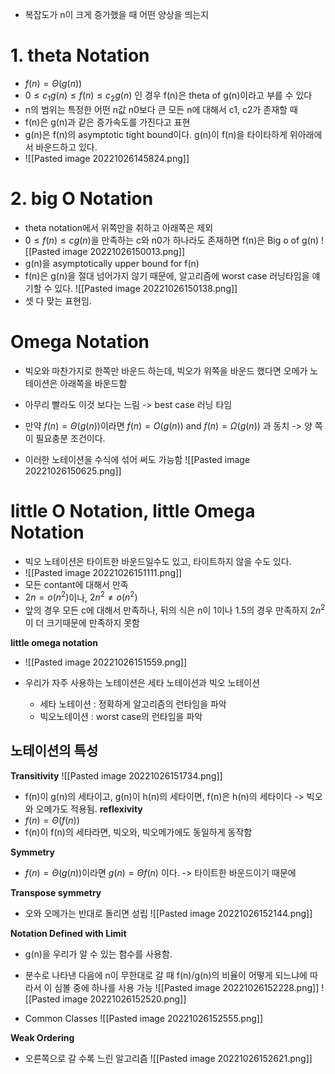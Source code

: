 - 복잡도가 n이 크게 증가했을 때 어떤 양상을 띄는지

# 1. theta Notation
- $f(n)=\Theta(g(n))$ 
- $0 \le c_{1}g(n) \le f(n) \le c_{2}g(n)$ 인 경우 f(n)은 theta of g(n)이라고 부를 수 있다
- n의 범위는 특정한 어떤 n값 n0보다 큰 모든 n에 대해서 c1, c2가 존재할 때
- f(n)은 g(n)과 같은 증가속도를 가진다고 표현
- g(n)은 f(n)의 asymptotic tight bound이다. g(n)이 f(n)을 타이타하게 위아래에서 바운드하고 있다.
- ![[Pasted image 20221026145824.png]]

# 2. big O Notation
- theta notation에서 위쪽만을 취하고 아래쪽은 제외
- $0 \le f(n) \le cg(n)$을 만족하는 c와 n0가 하나라도 존재하면 f(n)은 Big o of g(n)
![[Pasted image 20221026150013.png]]
- g(n)을 asymptotically upper bound for f(n)
- f(n)은 g(n)을 절대 넘어가지 않기 때문에, 알고리즘에 worst case 러닝타임을 얘기할 수 있다.
![[Pasted image 20221026150138.png]]
- 셋 다 맞는 표현임.

# Omega Notation
- 빅오와 마찬가지로 한쪽만 바운드 하는데, 빅오가 위쪽을 바운드 했다면 오메가 노테이션은 아래쪽을 바운드함
- 아무리 빨라도 이것 보다는 느림 -> best case 러닝 타임
- 만약 $f(n)=\Theta(g(n))$이라면 $f(n)=O(g(n))$ and $f(n)=\Omega(g(n))$ 과 동치 -> 양 쪽이 필요충분 조건이다.

- 이러한 노테이션을 수식에 섞어 써도 가능함
![[Pasted image 20221026150625.png]]


# little O Notation, little Omega Notation
- 빅오 노테이션은 타이트한 바운드일수도 있고, 타이트하지 않을 수도 있다.
- ![[Pasted image 20221026151111.png]]
- 모든 contant에 대해서 만족
- $2n=o(n^{2})$이나, $2n^{2}\ne o(n^{2})$
- 앞의 경우 모든 c에 대해서 만족하나, 뒤의 식은 n이 1이나 1.5의 경우 만족하지 $2n^2$이 더 크기때문에 만족하지 못함

__little omega notation__
- ![[Pasted image 20221026151559.png]]

- 우리가 자주 사용하는 노테이션은 세타 노테이션과 빅오 노테이션
	- 세타 노테이션 : 정확하게 알고리즘의 런타임을 파악
	- 빅오노테이션 : worst case의 런타임을 파악

## 노테이션의 특성
__Transitivity__
![[Pasted image 20221026151734.png]]
- f(n)이 g(n)의 세타이고, g(n)이 h(n)의 세타이면, f(n)은 h(n)의 세타이다 -> 빅오와 오메가도 적용됨.
__reflexivity__
- $f(n)=\Theta(f(n))$
- f(n)이 f(n)의 세타라면, 빅오와, 빅오메가에도 동일하게 동작함

__Symmetry__
- $f(n)=\Theta(g(n))$이라면 $g(n)=\Theta f(n)$ 이다. -> 타이트한 바운드이기 때문에

__Transpose symmetry__
- 오와 오메가는 반대로 돌리면 성립
![[Pasted image 20221026152144.png]]

**Notation Defined with Limit**
- g(n)을 우리가 알 수 있는 함수를 사용함.
- 분수로 나타낸 다음에 n이 무한대로 갈 때 f(n)/g(n)의 비율이 어떻게 되느냐에 따라서 이 심볼 중에 하나를 사용 가능
![[Pasted image 20221026152228.png]]
![[Pasted image 20221026152520.png]]

- Common Classes
![[Pasted image 20221026152555.png]]

__Weak Ordering__
- 오른쪽으로 갈 수록 느린 알고리즘
![[Pasted image 20221026152621.png]]
